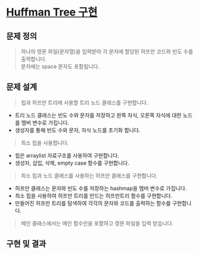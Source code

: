 [Huffman Tree 구현](https://github.com/bumi95/Java/tree/main/Huffman_Tree)
====================
## 문제 정의
> 하나의 영문 파일(문자열)을 입력받아 각 문자에 할당된 허프만 코드와 빈도 수를 출력합니다.   
> 문자에는 space 문자도 포함됩니다.
## 문제 설계
> 힙과 허프만 트리에 사용할 트리 노드 클래스를 구현합니다.
* 트리 노드 클래스는 빈도 수와 문자를 저장하고 왼쪽 자식, 오른쪽 자식에 대한 노드를 멤버 변수로 가집니다.
* 생성자를 통해 빈도 수와 문자, 자식 노드를 초기화 합니다.
> 최소 힙을 사용합니다.
* 힙은 arraylist 자료구조를 사용하여 구현합니다.
* 생성자, 삽입, 삭제, empty case 함수를 구현합니다.
> 최소 힙과 노드 클래스를 사용하는 허프만 클래스를 구현합니다.
* 허프만 클래스는 문자와 빈도 수를 저장하는 hashmap을 멤버 변수로 가집니다.
* 최소 힙을 사용하여 허프만 트리를 만드는 허프만트리 함수를 구현합니다.
* 만들어진 허프만 트리를 탐색하여 각각의 문자와 코드를 출력하는 함수를 구현합니다.
> 메인 클래스에서는 메인 함수만을 포함하고 영문 파일을 입력 받습니다.
## 구현 및 결과











